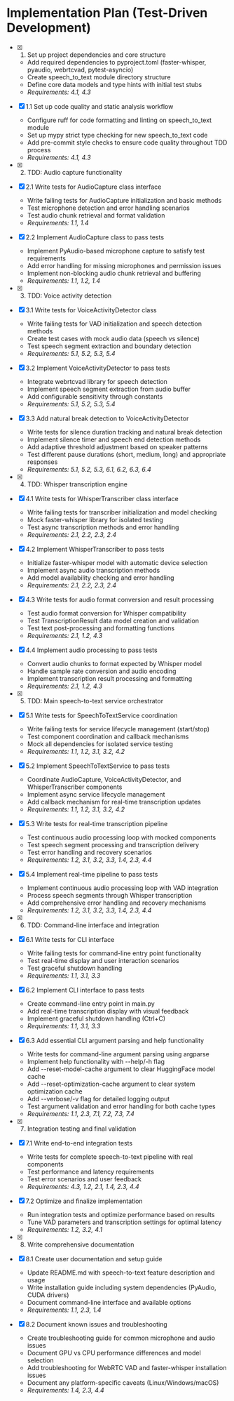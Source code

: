 # Implementation Plan (Test-Driven Development)

- [x] 1. Set up project dependencies and core structure

  - Add required dependencies to pyproject.toml (faster-whisper, pyaudio, webrtcvad, pytest-asyncio)
  - Create speech_to_text module directory structure
  - Define core data models and type hints with initial test stubs
  - _Requirements: 4.1, 4.3_

- [x] 1.1 Set up code quality and static analysis workflow

  - Configure ruff for code formatting and linting on speech_to_text module
  - Set up mypy strict type checking for new speech_to_text code
  - Add pre-commit style checks to ensure code quality throughout TDD process
  - _Requirements: 4.1, 4.3_

- [x] 2. TDD: Audio capture functionality
- [x] 2.1 Write tests for AudioCapture class interface

  - Write failing tests for AudioCapture initialization and basic methods
  - Test microphone detection and error handling scenarios
  - Test audio chunk retrieval and format validation
  - _Requirements: 1.1, 1.4_

- [x] 2.2 Implement AudioCapture class to pass tests

  - Implement PyAudio-based microphone capture to satisfy test requirements
  - Add error handling for missing microphones and permission issues
  - Implement non-blocking audio chunk retrieval and buffering
  - _Requirements: 1.1, 1.2, 1.4_

- [x] 3. TDD: Voice activity detection
- [x] 3.1 Write tests for VoiceActivityDetector class

  - Write failing tests for VAD initialization and speech detection methods
  - Create test cases with mock audio data (speech vs silence)
  - Test speech segment extraction and boundary detection
  - _Requirements: 5.1, 5.2, 5.3, 5.4_

- [x] 3.2 Implement VoiceActivityDetector to pass tests

  - Integrate webrtcvad library for speech detection
  - Implement speech segment extraction from audio buffer
  - Add configurable sensitivity through constants
  - _Requirements: 5.1, 5.2, 5.3, 5.4_

- [x] 3.3 Add natural break detection to VoiceActivityDetector

  - Write tests for silence duration tracking and natural break detection
  - Implement silence timer and speech end detection methods
  - Add adaptive threshold adjustment based on speaker patterns
  - Test different pause durations (short, medium, long) and appropriate responses
  - _Requirements: 5.1, 5.2, 5.3, 6.1, 6.2, 6.3, 6.4_

- [x] 4. TDD: Whisper transcription engine
- [x] 4.1 Write tests for WhisperTranscriber class interface

  - Write failing tests for transcriber initialization and model checking
  - Mock faster-whisper library for isolated testing
  - Test async transcription methods and error handling
  - _Requirements: 2.1, 2.2, 2.3, 2.4_

- [x] 4.2 Implement WhisperTranscriber to pass tests

  - Initialize faster-whisper model with automatic device selection
  - Implement async audio transcription methods
  - Add model availability checking and error handling
  - _Requirements: 2.1, 2.2, 2.3, 2.4_

- [x] 4.3 Write tests for audio format conversion and result processing

  - Test audio format conversion for Whisper compatibility
  - Test TranscriptionResult data model creation and validation
  - Test text post-processing and formatting functions
  - _Requirements: 2.1, 1.2, 4.3_

- [x] 4.4 Implement audio processing to pass tests

  - Convert audio chunks to format expected by Whisper model
  - Handle sample rate conversion and audio encoding
  - Implement transcription result processing and formatting
  - _Requirements: 2.1, 1.2, 4.3_

- [x] 5. TDD: Main speech-to-text service orchestrator
- [x] 5.1 Write tests for SpeechToTextService coordination

  - Write failing tests for service lifecycle management (start/stop)
  - Test component coordination and callback mechanisms
  - Mock all dependencies for isolated service testing
  - _Requirements: 1.1, 1.2, 3.1, 3.2, 4.2_

- [x] 5.2 Implement SpeechToTextService to pass tests

  - Coordinate AudioCapture, VoiceActivityDetector, and WhisperTranscriber components
  - Implement async service lifecycle management
  - Add callback mechanism for real-time transcription updates
  - _Requirements: 1.1, 1.2, 3.1, 3.2, 4.2_

- [x] 5.3 Write tests for real-time transcription pipeline

  - Test continuous audio processing loop with mocked components
  - Test speech segment processing and transcription delivery
  - Test error handling and recovery scenarios
  - _Requirements: 1.2, 3.1, 3.2, 3.3, 1.4, 2.3, 4.4_

- [x] 5.4 Implement real-time pipeline to pass tests

  - Implement continuous audio processing loop with VAD integration
  - Process speech segments through Whisper transcription
  - Add comprehensive error handling and recovery mechanisms
  - _Requirements: 1.2, 3.1, 3.2, 3.3, 1.4, 2.3, 4.4_

- [x] 6. TDD: Command-line interface and integration
- [x] 6.1 Write tests for CLI interface

  - Write failing tests for command-line entry point functionality
  - Test real-time display and user interaction scenarios
  - Test graceful shutdown handling
  - _Requirements: 1.1, 3.1, 3.3_

- [x] 6.2 Implement CLI interface to pass tests

  - Create command-line entry point in main.py
  - Add real-time transcription display with visual feedback
  - Implement graceful shutdown handling (Ctrl+C)
  - _Requirements: 1.1, 3.1, 3.3_

- [x] 6.3 Add essential CLI argument parsing and help functionality

  - Write tests for command-line argument parsing using argparse
  - Implement help functionality with --help/-h flag
  - Add --reset-model-cache argument to clear HuggingFace model cache
  - Add --reset-optimization-cache argument to clear system optimization cache
  - Add --verbose/-v flag for detailed logging output
  - Test argument validation and error handling for both cache types
  - _Requirements: 1.1, 2.3, 7.1, 7.2, 7.3, 7.4_

- [x] 7. Integration testing and final validation
- [x] 7.1 Write end-to-end integration tests

  - Write tests for complete speech-to-text pipeline with real components
  - Test performance and latency requirements
  - Test error scenarios and user feedback
  - _Requirements: 4.3, 1.2, 2.1, 1.4, 2.3, 4.4_

- [x] 7.2 Optimize and finalize implementation

  - Run integration tests and optimize performance based on results
  - Tune VAD parameters and transcription settings for optimal latency
  - _Requirements: 1.2, 3.2, 4.1_

- [x] 8. Write comprehensive documentation

- [x] 8.1 Create user documentation and setup guide

  - Update README.md with speech-to-text feature description and usage
  - Write installation guide including system dependencies (PyAudio, CUDA drivers)
  - Document command-line interface and available options
  - _Requirements: 1.1, 2.3, 1.4_

- [x] 8.2 Document known issues and troubleshooting

  - Create troubleshooting guide for common microphone and audio issues
  - Document GPU vs CPU performance differences and model selection
  - Add troubleshooting for WebRTC VAD and faster-whisper installation issues
  - Document any platform-specific caveats (Linux/Windows/macOS)
  - _Requirements: 1.4, 2.3, 4.4_
